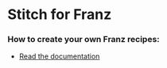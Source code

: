 # Stitch for Franz

### How to create your own Franz recipes:
* [Read the documentation](https://github.com/meetfranz/plugins)
